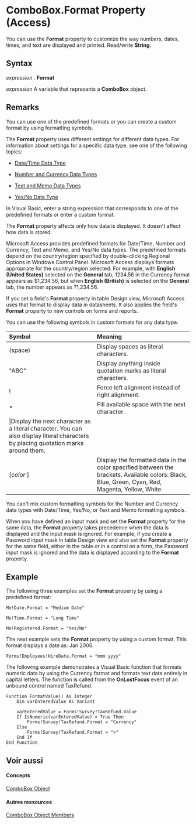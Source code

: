 
# ComboBox.Format Property (Access)

You can use the  **Format** property to customize the way numbers, dates, times, and text are displayed and printed. Read/write **String**.
 


## Syntax

*expression* . **Format**
 

 
*expression* A variable that represents a **ComboBox** object.
 

 

## Remarks

You can use one of the predefined formats or you can create a custom format by using formatting symbols.
 

 
The  **Format** property uses different settings for different data types. For information about settings for a specific data type, see one of the following topics:
 

 

- [Date/Time Data Type](d043c816-aefe-4881-90bd-59dcbb3b28da.md)
    
 
- [Number and Currency Data Types](f48fbfad-c249-4011-9b3e-bbd6628ac1f7.md)
    
 
- [Text and Memo Data Types](9d3c4e62-9328-28f2-da73-93c6277e11e3.md)
    
 
- [Yes/No Data Type](51b9af9b-8c43-8f3a-cf93-fc0f3a7eb0a5.md)
    
 
In Visual Basic, enter a string expression that corresponds to one of the predefined formats or enter a custom format.
 

 
The  **Format** property affects only how data is displayed. It doesn't affect how data is stored.
 

 
Microsoft Access provides predefined formats for Date/Time, Number and Currency, Text and Memo, and Yes/No data types. The predefined formats depend on the country/region specified by double-clicking Regional Options in Windows Control Panel. Microsoft Access displays formats appropriate for the country/region selected. For example, with  **English (United States)** selected on the **General** tab, 1234.56 in the Currency format appears as $1,234.56, but when **English (British)** is selected on the **General** tab, the number appears as ?1,234.56.
 

 
If you set a field's  **Format** property in table Design view, Microsoft Access uses that format to display data in datasheets. It also applies the field's **Format** property to new controls on forms and reports.
 

 
You can use the following symbols in custom formats for any data type.
 

 


|**Symbol**|**Meaning**|
|:-----|:-----|
|(space)|Display spaces as literal characters.|
|"ABC"|Display anything inside quotation marks as literal characters.|
|!|Force left alignment instead of right alignment.|
|*|Fill available space with the next character.|
|\|Display the next character as a literal character. You can also display literal characters by placing quotation marks around them.|
|[*color* ]|Display the formatted data in the color specified between the brackets. Available colors: Black, Blue, Green, Cyan, Red, Magenta, Yellow, White.|
You can't mix custom formatting symbols for the Number and Currency data types with Date/Time, Yes/No, or Text and Memo formatting symbols.
 

 
When you have defined an input mask and set the  **Format** property for the same data, the **Format** property takes precedence when the data is displayed and the input mask is ignored. For example, if you create a Password input mask in table Design view and also set the **Format** property for the same field, either in the table or in a control on a form, the Password input mask is ignored and the data is displayed according to the **Format** property.
 

 

## Example

The following three examples set the  **Format** property by using a predefined format:
 

 

```
Me!Date.Format = "Medium Date" 
 
Me!Time.Format = "Long Time" 
 
Me!Registered.Format = "Yes/No"
```

The next example sets the  **Format** property by using a custom format. This format displays a date as: Jan 2006.
 

 



```
Forms!Employees!HireDate.Format = "mmm yyyy"
```

The following example demonstrates a Visual Basic function that formats numeric data by using the Currency format and formats text data entirely in capital letters. The function is called from the  **OnLostFocus** event of an unbound control named TaxRefund.
 

 



```
Function FormatValue() As Integer 
    Dim varEnteredValue As Variant 
 
    varEnteredValue = Forms!Survey!TaxRefund.Value 
    If IsNumeric(varEnteredValue) = True Then 
        Forms!Survey!TaxRefund.Format = "Currency" 
    Else 
        Forms!Survey!TaxRefund.Format = ">" 
    End If 
End Function
```


## Voir aussi


#### Concepts


 
[ComboBox Object](1cf508d5-023e-eb38-3991-71e82b2a4e7e.md)
#### Autres ressources


 
[ComboBox Object Members](http://msdn.microsoft.com/library/d0d83ca3-3698-295e-5335-7d0816557d6b%28Office.15%29.aspx)